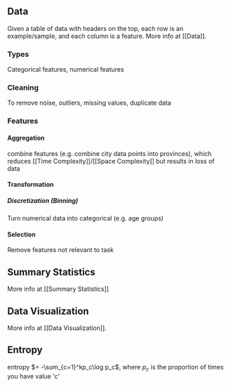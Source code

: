 ## Data
Given a table of data with headers on the top, each row is an example/sample, and each column is a feature. More info at [[Data]]. 
### Types
Categorical features, numerical features
### Cleaning
To remove noise, outliers, missing values, duplicate data
### Features
#### Aggregation
combine features (e.g. combine city data points into provinces), which reduces [[Time Complexity]]/[[Space Complexity]] but results in loss of data
#### Transformation
##### Discretization (Binning)
Turn numerical data into categorical (e.g. age groups)
#### Selection
Remove features not relevant to task
## Summary Statistics
More info at [[Summary Statistics]]
## Data Visualization
More info at [[Data Visualization]]. 
## Entropy
entropy $= -\sum_{c=1}^kp_c\log p_c$, where $p_c$ is the proportion of times you have value 'c'
